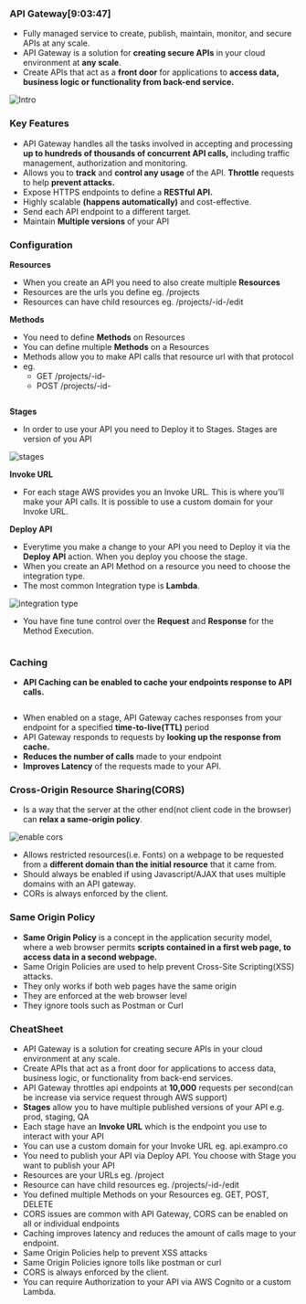 ### API Gateway[9:03:47]

* Fully managed service to create, publish, maintain, monitor, and secure APIs at any scale.
* API Gateway is a solution for **creating secure APIs** in your cloud environment at **any scale**.
* Create APIs that act as a **front door** for applications to **access data, business logic or functionality from back-end service.**

<img src="../images/gateway/intro.png" alt="Intro">

### Key Features

* API Gateway handles all the tasks involved in accepting and processing **up to hundreds of thousands of concurrent API calls,** including traffic management, authorization and monitoring.
* Allows you to **track** and **control any usage** of the API. **Throttle** requests to help **prevent attacks.**
* Expose HTTPS endpoints to define a **RESTful API.**
* Highly scalable **(happens automatically)** and cost-effective.
* Send each API endpoint to a different target.
* Maintain **Multiple versions** of your API

### Configuration

**Resources**

* When you create an API you need to also create multiple **Resources**
* Resources are the urls you define eg. /projects
* Resources can have child resources eg. /projects/-id-/edit

**Methods**

* You need to define **Methods** on Resources
* You can define multiple **Methods** on a Resources
* Methods allow you to make API calls that resource url with that protocol
* eg. 
  * GET /projects/-id-
  * POST /projects/-id-

<img src="../images/gateway/configuration.png" alt="">

**Stages**

* In order to use your API you need to Deploy it to Stages. Stages are version of you API

<img src="../images/gateway/stages.png" alt="stages">

**Invoke URL**

* For each stage AWS provides you an Invoke URL. This is where you'll make your API calls. It is possible to use a custom domain for your Invoke URL.

**Deploy API**

* Everytime you make a change to your API you need to Deploy it via the **Deploy API** action. When you deploy you choose the stage.
* When you create an API Method on a resource you need to choose the integration type.
* The most common Integration type is **Lambda**.

<img src="../images/gateway/integration-type.png" alt="integration type">

* You have fine tune control over the **Request** and **Response** for the Method Execution.

<img src="../images/gateway/lambda-integrated.png" alt="">

### Caching

* **API Caching can be enabled to cache your endpoints response to API calls.**

<img src="../images/gateway/gateway-cache.png" alt="">

* When enabled on a stage, API Gateway caches responses from your endpoint for a specified **time-to-live(TTL)** period
* API Gateway responds to requests by **looking up the response from cache.**
* **Reduces the number of calls** made to your endpoint
* **Improves Latency** of the requests made to your API.

### Cross-Origin Resource Sharing(CORS)

* Is a way that the server at the other end(not client code in the browser) can **relax a same-origin policy**.

<img src="../images/gateway/enable-cors.png" alt="enable cors">

* Allows restricted resources(i.e. Fonts) on a webpage to be requested from a **different domain than the initial resource** that it came from.
* Should always be enabled if using Javascript/AJAX that uses multiple domains with an API gateway.
* CORs is always enforced by the client.

### Same Origin Policy

* **Same Origin Policy** is a concept in the application security model, where a web browser permits **scripts contained in a first web page, to access data in a second webpage.**
* Same Origin Policies are used to help prevent Cross-Site Scripting(XSS) attacks.
* They only works if both web pages have the same origin
* They are enforced at the web browser level
* They ignore tools such as Postman or Curl

### CheatSheet

* API Gateway is a solution for creating secure APIs in your cloud environment at any scale.
* Create APIs that act as a front door for applications to access data, business logic, or functionality from back-end services.
* API Gateway throttles api endpoints at **10,000** requests per second(can be increase via service request through AWS support)
* **Stages** allow you to have multiple published versions of your API e.g. prod, staging, QA
* Each stage have an **Invoke URL** which is the endpoint you use to interact with your API
* You can use a custom domain for your Invoke URL eg. api.exampro.co
* You need to publish your API via Deploy API. You choose with Stage you want to publish your API
* Resources are your URLs eg. /project
* Resource can have child resources eg. /projects/-id-/edit
* You defined multiple Methods on your Resources eg. GET, POST, DELETE
* CORS issues are common with API Gateway, CORS can be enabled on all or individual endpoints
* Caching improves latency and reduces the amount of calls mage to your endpoint.
* Same Origin Policies help to prevent XSS attacks
* Same Origin Policies ignore tolls like postman or curl
* CORS is always enforced by the client.
* You can require Authorization to your API via AWS Cognito or a custom Lambda.